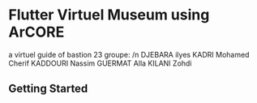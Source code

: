 # Flutter Virtuel Museum using ArCORE

a virtuel guide of bastion 23 
groupe: /n
DJEBARA ilyes
KADRI Mohamed Cherif
KADDOURI Nassim
GUERMAT Alla
KILANI Zohdi

## Getting Started


